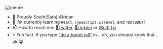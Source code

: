![meme](https://bit.ly/funky_sauce)
* 🎉 Proudly South(Sata) African
* 🌱 I’m currently learning `React`, `Typescript`, `Laravel`, and `TDD(BDD)`!
* 📫 How to reach me: [🐤Twitter](https://twitter.com/cdffyi),  [📘Linkdin](https://linkedin.com/cdffyi) or [🕸cdf.fyi](https://cdf.fyi)
* ⚡ Fun fact: If you type ["do a barrel roll"](https://bit.ly/cdf_gh_dabr) in... oh, you already knew that... ok 😸

<!--
**howzitcal/howzitcal** is a ✨ _special_ ✨ repository because its `README.md` (this file) appears on your GitHub profile.

Here are some ideas to get you started:

- 🔭 I’m currently working on ...
- 🌱 I’m currently learning ...
- 👯 I’m looking to collaborate on ...
- 🤔 I’m looking for help with ...
- 💬 Ask me about ...
- 📫 How to reach me: ...
- 😄 Pronouns: ...
- ⚡ Fun fact: ...
-->
